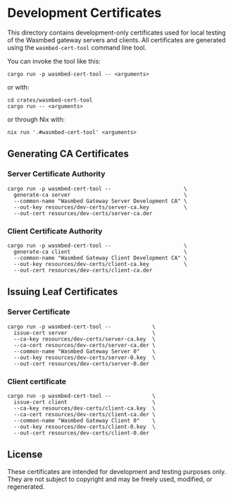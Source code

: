 # Development Certificates

This directory contains development-only certificates used for local testing of
the Wasmbed gateway servers and clients. All certificates are generated using
the `wasmbed-cert-tool` command line tool.

You can invoke the tool like this:

```
cargo run -p wasmbed-cert-tool -- <arguments>
```

or with:

```
cd crates/wasmbed-cert-tool
cargo run -- <arguments>
```

or through Nix with:

```
nix run '.#wasmbed-cert-tool' <arguments>
```

## Generating CA Certificates

### Server Certificate Authority

```
cargo run -p wasmbed-cert-tool --                       \
  generate-ca server                                    \
  --common-name "Wasmbed Gateway Server Development CA" \
  --out-key resources/dev-certs/server-ca.key           \
  --out-cert resources/dev-certs/server-ca.der
```

### Client Certificate Authority

```
cargo run -p wasmbed-cert-tool --                       \
  generate-ca client                                    \
  --common-name "Wasmbed Gateway Client Development CA" \
  --out-key resources/dev-certs/client-ca.key           \
  --out-cert resources/dev-certs/client-ca.der
```

## Issuing Leaf Certificates

### Server Certificate

```
cargo run -p wasmbed-cert-tool --             \
  issue-cert server                           \
  --ca-key resources/dev-certs/server-ca.key  \
  --ca-cert resources/dev-certs/server-ca.der \
  --common-name "Wasmbed Gateway Server 0"    \
  --out-key resources/dev-certs/server-0.key  \
  --out-cert resources/dev-certs/server-0.der
```

### Client certificate

```
cargo run -p wasmbed-cert-tool --             \
  issue-cert client                           \
  --ca-key resources/dev-certs/client-ca.key  \
  --ca-cert resources/dev-certs/client-ca.der \
  --common-name "Wasmbed Gateway Client 0"    \
  --out-key resources/dev-certs/client-0.key  \
  --out-cert resources/dev-certs/client-0.der
```

## License

These certificates are intended for development and testing purposes only. They
are not subject to copyright and may be freely used, modified, or regenerated.
